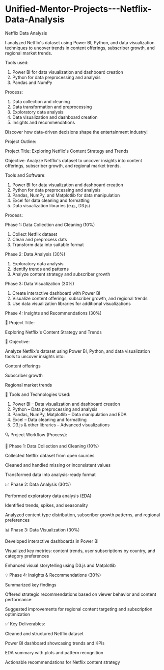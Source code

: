 # Unified-Mentor-Projects---Netflix-Data-Analysis
Netflix Data Analysis

I analyzed Netflix's dataset using Power BI, Python, and data visualization techniques to uncover trends in content offerings, subscriber growth, and regional market trends.

Tools used:

1) Power BI for data visualization and dashboard creation
2) Python for data preprocessing and analysis
3) Pandas and NumPy

Process:

1) Data collection and cleaning
2) Data transformation and preprocessing
3) Exploratory data analysis
4) Data visualization and dashboard creation
5) Insights and recommendations

Discover how data-driven decisions shape the entertainment industry!

Project Outline:

Project Title: Exploring Netflix's Content Strategy and Trends

Objective: Analyze Netflix's dataset to uncover insights into content offerings, subscriber growth, and regional market trends.

Tools and Software:

1. Power BI for data visualization and dashboard creation
2. Python for data preprocessing and analysis
3. Pandas, NumPy, and Matplotlib for data manipulation
4. Excel for data cleaning and formatting
5. Data visualization libraries (e.g., D3.js)

Process:

Phase 1: Data Collection and Cleaning (10%)

1. Collect Netflix dataset
2. Clean and preprocess dats
3. Transform data into suitable format

Phase 2: Data Analysis (30%)

1. Exploratory data analysis
2. Identify trends and patterns
3. Analyze content strategy and subscriber growth

Phase 3: Data Visualization (30%)

1. Create interactive dashboard with Power BI
2. Visualize content offerings, subscriber growth, and regional trends
3. Use data visualization libraries for additional visualizations

Phase 4: Insights and Recommendations (30%)

🎯 Project Title:

Exploring Netflix's Content Strategy and Trends

📌 Objective:

Analyze Netflix's dataset using Power BI, Python, and data visualization tools to uncover insights into:

Content offerings

Subscriber growth

Regional market trends

🧰 Tools and Technologies Used:

1. Power BI – Data visualization and dashboard creation
2. Python – Data preprocessing and analysis
3. Pandas, NumPy, Matplotlib – Data manipulation and EDA
4. Excel – Data cleaning and formatting
5. D3.js & other libraries – Advanced visualizations

🔍 Project Workflow (Process):

📂 Phase 1: Data Collection and Cleaning (10%)

Collected Netflix dataset from open sources

Cleaned and handled missing or inconsistent values

Transformed data into analysis-ready format

📈 Phase 2: Data Analysis (30%)

Performed exploratory data analysis (EDA)

Identified trends, spikes, and seasonality

Analyzed content type distribution, subscriber growth patterns, and regional preferences

📊 Phase 3: Data Visualization (30%)

Developed interactive dashboards in Power BI

Visualized key metrics: content trends, user subscriptions by country, and category preferences

Enhanced visual storytelling using D3.js and Matplotlib

💡 Phase 4: Insights & Recommendations (30%)

Summarized key findings

Offered strategic recommendations based on viewer behavior and content performance

Suggested improvements for regional content targeting and subscription optimization

✅ Key Deliverables:

Cleaned and structured Netflix dataset

Power BI dashboard showcasing trends and KPIs

EDA summary with plots and pattern recognition

Actionable recommendations for Netflix content strategy
